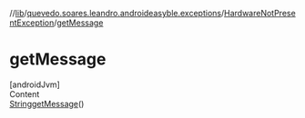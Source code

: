 //[lib](../../index.md)/[quevedo.soares.leandro.androideasyble.exceptions](../index.md)/[HardwareNotPresentException](index.md)/[getMessage](get-message.md)



# getMessage  
[androidJvm]  
Content  
[String](https://docs.oracle.com/javase/8/docs/api/java/lang/String.html)[getMessage](get-message.md)()  
  



